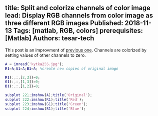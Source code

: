 title: Split and colorize channels of color image
lead: Display RGB channels from color image as three different RGB images
Published: 2018-11-13
Tags:  [matlab, RGB, colors]
prerequisites: [Matlab]
Authors: tesar-tech
---

This post is an improvment of [previous one](split_and_display_channels_of_color_image). Channels are colorized by setting values of other channels to zero.

```matlab
A = imread('kytka256.jpg');
R1=A;G1=A;B1=A; %create new copies of original image

R1(:,:,[2,3])=0;
G1(:,:,[1,3])=0;
B1(:,:,[1,2])=0;

subplot 221;imshow(A);title('Original');
subplot 222;imshow(R1);title('Red');
subplot 223;imshow(G1);title('Green');
subplot 224;imshow(B1);title('Blue');
```
